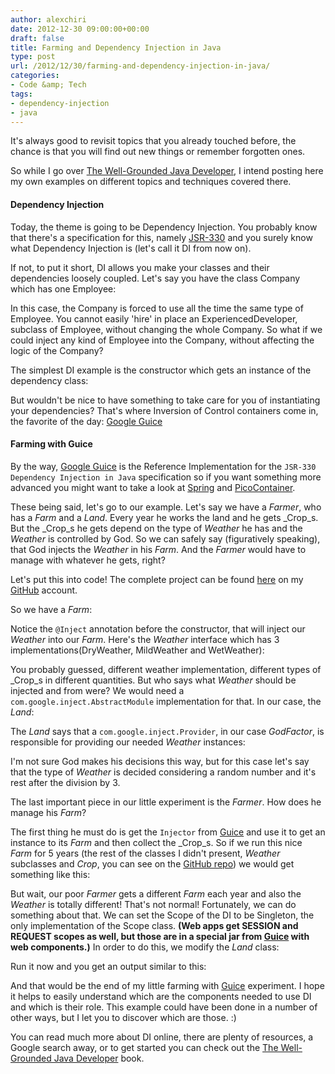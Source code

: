 ```yaml
---
author: alexchiri
date: 2012-12-30 09:00:00+00:00
draft: false
title: Farming and Dependency Injection in Java
type: post
url: /2012/12/30/farming-and-dependency-injection-in-java/
categories:
- Code &amp; Tech
tags:
- dependency-injection
- java
---
```


It's always good to revisit topics that you already touched before, the chance is that you will find out new things or remember forgotten ones.

So while I go over [The Well-Grounded Java Developer](http://www.manning.com/evans/), I intend posting here my own examples on different topics and techniques covered there.


#### Dependency Injection


Today, the theme is going to be Dependency Injection. You probably know that there's a specification for this, namely [JSR-330](http://www.jcp.org/en/jsr/detail?id=330) and you surely know what Dependency Injection is (let's call it DI from now on).

If not, to put it short, DI allows you make your classes and their dependencies loosely coupled. Let's say you have the class Company which has one Employee:



In this case, the Company is forced to use all the time the same type of Employee. You cannot easily 'hire' in place an ExperiencedDeveloper, subclass of Employee, without changing the whole Company. So what if we could inject any kind of Employee into the Company, without affecting the logic of the Company?

The simplest DI example is the constructor which gets an instance of the dependency class:



But wouldn't be nice to have something to take care for you of instantiating your dependencies? That's where Inversion of Control containers come in, the favorite of the day: [Google Guice](http://code.google.com/p/google-guice/)


#### Farming with Guice


By the way, [Google Guice](http://code.google.com/p/google-guice/) is the Reference Implementation for the `JSR-330 Dependency Injection in Java` specification so if you want something more advanced you might want to take a look at [Spring](http://www.springsource.org/spring-framework) and [PicoContainer](http://picocontainer.codehaus.org/).

These being said, let's go to our example. Let's say we have a _Farmer_, who has a _Farm_ and a _Land_. Every year he works the land and he gets _Crop_s. But the _Crop_s he gets depend on the type of _Weather_ he has and the _Weather_ is controlled by God. So we can safely say (figuratively speaking), that God injects the _Weather_ in his _Farm_. And the _Farmer_ would have to manage with whatever he gets, right?

Let's put this into code! The complete project can be found [here](https://github.com/alexchiri/FarmingDependencyInjection) on my [GitHub](https://github.com/) account.

So we have a _Farm_:



Notice the `@Inject` annotation before the constructor, that will inject our _Weather_ into our _Farm_. Here's the _Weather_ interface which has 3 implementations(DryWeather, MildWeather and WetWeather):



You probably guessed, different weather implementation, different types of _Crop_s in different quantities. But who says what _Weather_ should be injected and from were? We would need a `com.google.inject.AbstractModule` implementation for that. In our case, the _Land_:



The _Land_ says that a `com.google.inject.Provider`, in our case _GodFactor_, is responsible for providing our needed _Weather_ instances:



I'm not sure God makes his decisions this way, but for this case let's say that the type of _Weather_ is decided considering a random number and it's rest after the division by 3.

The last important piece in our little experiment is the _Farmer_. How does he manage his _Farm_?



The first thing he must do is get the `Injector` from [Guice](http://code.google.com/p/google-guice/) and use it to get an instance to its _Farm_ and then collect the _Crop_s. So if we run this nice _Farm_ for 5 years (the rest of the classes I didn't present, _Weather_ subclasses and _Crop_, you can see on the [GitHub repo](https://github.com/alexchiri/FarmingDependencyInjection)) we would get something like this:



But wait, our poor _Farmer_ gets a different _Farm_ each year and also the _Weather_ is totally different! That's not normal! Fortunately, we can do something about that. We can set the Scope of the DI to be Singleton, the only implementation of the Scope class. **(Web apps get SESSION and REQUEST scopes as well, but those are in a special jar from [Guice](http://code.google.com/p/google-guice/) with web components.)**
In order to do this, we modify the _Land_ class:



Run it now and you get an output similar to this:



And that would be the end of my little farming with [Guice](http://code.google.com/p/google-guice/) experiment. I hope it helps to easily understand which are the components needed to use DI and which is their role. This example could have been done in a number of other ways, but I let you to discover which are those. :)

You can read much more about DI online, there are plenty of resources, a Google search away, or to get started you can check out the [The Well-Grounded Java Developer](http://www.manning.com/evans/) book.
